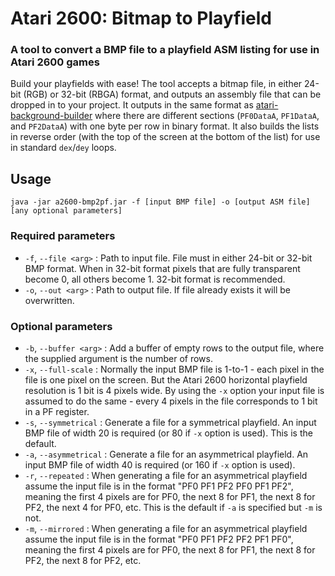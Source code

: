 #  Atari 2600: Bitmap to Playfield

### A tool to convert a BMP file to a playfield ASM listing for use in Atari 2600 games

Build your playfields with ease!  The tool accepts a bitmap file, in either 24-bit (RGB) or 32-bit 
(RBGA) format, and outputs an assembly file that can be dropped in to your project.  It outputs in 
the same format as [atari-background-builder](https://alienbill.com/2600/atari-background-builder/) 
where there are different sections (`PF0DataA`, `PF1DataA`, and `PF2DataA`) with one byte per row in
binary format.  It also builds the lists in reverse order (with the top of the screen at the bottom
of the list) for use in standard `dex`/`dey` loops.

## Usage

`java -jar a2600-bmp2pf.jar -f [input BMP file] -o [output ASM file] [any optional parameters]`

### Required parameters

* `-f`, `--file <arg>` : Path to input file.  File must in either 24-bit or 32-bit BMP format.  When in 32-bit format pixels that are fully transparent become 0, all others become 1. 32-bit format is recommended.
* `-o`, `--out <arg>` : Path to output file.  If file already exists it will be overwritten.

### Optional parameters
* `-b`, `--buffer <arg>` : Add a buffer of empty rows to the output file, where the supplied argument is the number of rows.
* `-x`, `--full-scale` : Normally the input BMP file is 1-to-1 - each pixel in the file is one pixel on the screen.  But the Atari 2600 horizontal playfield resolution is 1 bit is 4 pixels wide.  By using the `-x` option your input file is assumed to do the same - every 4 pixels in the file corresponds to 1 bit in a PF register.
* `-s`, `--symmetrical` : Generate a file for a symmetrical playfield.  An input BMP file of width 20 is required (or 80 if `-x` option is used).  This is the default.
* `-a`, `--asymmetrical` : Generate a file for an asymmetrical playfield.  An input BMP file of width 40 is required (or 160 if `-x` option is used).
* `-r`, `--repeated` : When generating a file for an asymmetrical playfield assume the input file is in the format "PF0 PF1 PF2 PF0 PF1 PF2", meaning the first 4 pixels are for PF0, the next 8 for PF1, the next 8 for PF2, the next 4 for PF0, etc.  This is the default if `-a` is specified but `-m` is not.
* `-m`, `--mirrored` : When generating a file for an asymmetrical playfield assume the input file is in the format "PF0 PF1 PF2 PF2 PF1 PF0", meaning the first 4 pixels are for PF0, the next 8 for PF1, the next 8 for PF2, the next 8 for PF2, etc.
